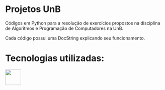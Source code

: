 # Projetos UnB

Códigos em Python para a resolução de exercícios propostos na disciplina de Algoritmos e Programação de Computadores na UnB.

Cada código possui uma DocString explicando seu funcionamento.

##

# Tecnologias utilizadas:
<div>
  <img height="50cm" src="https://cdn.jsdelivr.net/gh/devicons/devicon@latest/icons/python/python-original.svg" />
</div>
